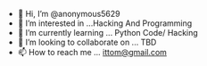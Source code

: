 - 👋 Hi, I’m @anonymous5629
- 👀 I’m interested in ...Hacking And Programming
- 🌱 I’m currently learning ... Python Code/ Hacking
- 💞️ I’m looking to collaborate on ... TBD
- 📫 How to reach me ... ittom@gmail.com

<!---
anonymous5629/anonymous5629 is a ✨ special ✨ repository because its `README.md` (this file) appears on your GitHub profile.
You can click the Preview link to take a look at your changes.
--->
